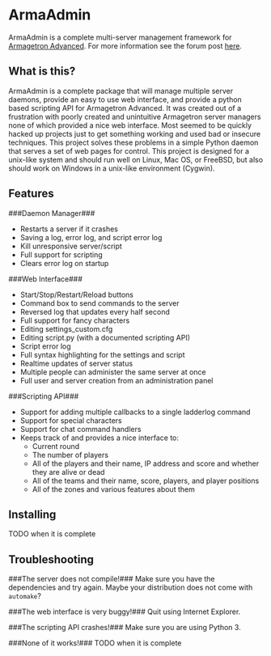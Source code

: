 ArmaAdmin
=========
ArmaAdmin is a complete multi-server management framework for [Armagetron Advanced](http://armagetronad.org).  For more information see the forum post [here](http://forums3.armagetronad.net/viewtopic.php?f=2&t=23250).

What is this?
-------------
ArmaAdmin is a complete package that will manage multiple server daemons, provide an easy to use web interface, and provide a python based scripting API for Armagetron Advanced.  It was created out of a frustration with poorly created and unintuitive Armagetron server managers none of which provided a nice web interface.  Most seemed to be quickly hacked up projects just to get something working and used bad or insecure techniques.  This project solves these problems in a simple Python daemon that serves a set of web pages for control.  This project is designed for a unix-like system and should run well on Linux, Mac OS, or FreeBSD, but also should work on Windows in a unix-like environment (Cygwin).

Features
--------
###Daemon Manager###
- Restarts a server if it crashes
- Saving a log, error log, and script error log
- Kill unresponsive server/script
- Full support for scripting
- Clears error log on startup

###Web Interface###
- Start/Stop/Restart/Reload buttons
- Command box to send commands to the server
- Reversed log that updates every half second
- Full support for fancy characters
- Editing settings\_custom.cfg
- Editing script.py (with a documented scripting API)
- Script error log
- Full syntax highlighting for the settings and script
- Realtime updates of server status
- Multiple people can administer the same server at once
- Full user and server creation from an administration panel

###Scripting API###
- Support for adding multiple callbacks to a single ladderlog command
- Support for special characters
- Support for chat command handlers
- Keeps track of and provides a nice interface to:
	- Current round
	- The number of players
	- All of the players and their name, IP address and score and whether they are alive or dead
	- All of the teams and their name, score, players, and player positions
	- All of the zones and various features about them

Installing
----------
TODO when it is complete

Troubleshooting
---------------
###The server does not compile!###
Make sure you have the dependencies and try again.  Maybe your distribution does not come with `automake`?

###The web interface is very buggy!###
Quit using Internet Explorer.

###The scripting API crashes!###
Make sure you are using Python 3.

###None of it works!###
TODO when it is complete
